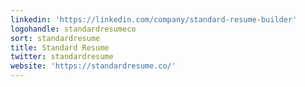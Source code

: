 ```yaml
---
linkedin: 'https://linkedin.com/company/standard-resume-builder'
logohandle: standardresumeco
sort: standardresume
title: Standard Resume
twitter: standardresume
website: 'https://standardresume.co/'
---
```

